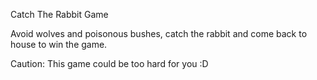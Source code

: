 Catch The Rabbit Game

Avoid wolves and poisonous bushes, catch the rabbit and come back to house to win the game.

Caution: This game could be too hard for you :D
